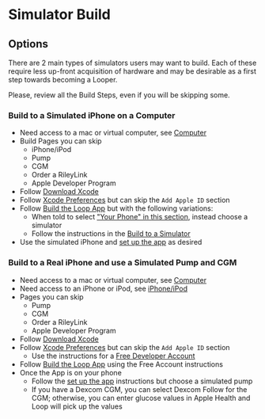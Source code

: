 # Simulator Build

## Options

There are 2 main types of simulators users may want to build. Each of these require less up-front acquisition of hardware and may be desirable as a first step towards becoming a Looper.

Please, review all the Build Steps, even if you will be skipping some.

### Build to a Simulated iPhone on a Computer

* Need access to a mac or virtual computer, see [Computer](../build/step1.md)
* Build Pages you can skip
    * iPhone/iPod
    * Pump
    * CGM
    * Order a RileyLink
    * Apple Developer Program
* Follow [Download Xcode](../build/step8.md)
* Follow [Xcode Preferences](../build/step9.md) but can skip the `Add Apple ID` section
* Follow [Build the Loop App](../build/step14.md) but with the following variations:
    * When told to select ["Your Phone" in this section](../build/step14.md#select-loop-workspace-and-your-phone), instead choose a simulator
    * Follow the instructions in the [Build to a Simulator](../build/step14.md#build-to-a-simulator)
* Use the simulated iPhone and [set up the app](../operation/overview.md) as desired

### Build to a Real iPhone and use a Simulated Pump and CGM

* Need access to a mac or virtual computer, see [Computer](../build/step1.md)
* Need access to an iPhone or iPod, see [iPhone/iPod](../build/step2.md)
* Pages you can skip
    * Pump
    * CGM
    * Order a RileyLink
    * Apple Developer Program
* Follow [Download Xcode](../build/step8.md)
* Follow [Xcode Preferences](../build/step9.md) but can skip the `Add Apple ID` section
    * Use the instructions for a [Free Developer Account](../build/step9.md#free-developer-account)
* Follow [Build the Loop App](../build/step14.md) using the Free Account instructions
* Once the App is on your phone
    * Follow the [set up the app](../operation/overview.md) instructions but choose a simulated pump
    * If you have a Dexcom CGM, you can select Dexcom Follow for the CGM; otherwise, you can enter glucose values in Apple Health and Loop will pick up the values

